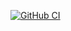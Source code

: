 [![GitHub CI](https://github.com/evgeniy1503/Java_Calc/actions/workflows/main.yml/badge.svg)](https://github.com/evgeniy1503/Java_Calc/actions/workflows/main.yml)